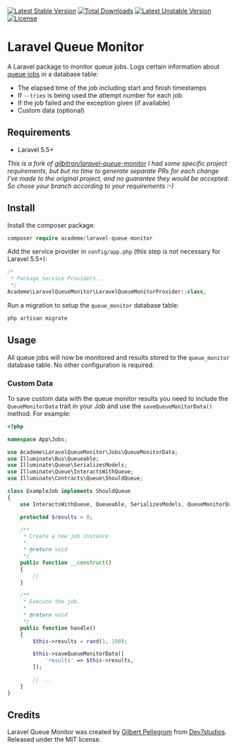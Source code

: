 [![Latest Stable Version](https://poser.pugx.org/academe/laravel-queue-monitor/v/stable)](https://packagist.org/packages/academe/laravel-queue-monitor)
[![Total Downloads](https://poser.pugx.org/academe/laravel-queue-monitor/downloads)](https://packagist.org/packages/academe/laravel-queue-monitor)
[![Latest Unstable Version](https://poser.pugx.org/academe/laravel-queue-monitor/v/unstable)](https://packagist.org/packages/academe/laravel-queue-monitor)
[![License](https://poser.pugx.org/academe/laravel-queue-monitor/license)](https://packagist.org/packages/academe/laravel-queue-monitor)

# Laravel Queue Monitor

A Laravel package to monitor queue jobs. Logs certain information about
[queue jobs](https://laravel.com/docs/5.3/queues) in a database table:

* The elapsed time of the job including start and finish timestamps
* If `--tries` is being used the attempt number for each job
* If the job failed and the exception given (if available)
* Custom data (optional)

## Requirements

* Laravel 5.5+

*This is a fork of
[gilbitron/laravel-queue-monitor](https://github.com/gilbitron/laravel-queue-monitor)
I had some specific project requirements, but but no time to generate separate PRs for
each change I've made to the original project, and no guarantee they would be accepted.
So chose your branch according to your requirements :-)*

## Install

Install the composer package:

```php
composer require academe/laravel-queue-monitor
```

Add the service provider in `config/app.php` (this step is not necessary for Laravel 5.5+):

```php
/*
 * Package Service Providers...
 */
Academe\LaravelQueueMonitor\LaravelQueueMonitorProvider::class,
```

Run a migration to setup the `queue_monitor` database table:

```php
php artisan migrate
```

## Usage

All queue jobs will now be monitored and results stored to the `queue_monitor` database table.
No other configuration is required.

### Custom Data

To save custom data with the queue monitor results you need to include the `QueueMonitorData`
trait in your Job and use the `saveQueueMonitorData()` method. For example:

```php
<?php

namespace App\Jobs;

use Academe\LaravelQueueMonitor\Jobs\QueueMonitorData;
use Illuminate\Bus\Queueable;
use Illuminate\Queue\SerializesModels;
use Illuminate\Queue\InteractsWithQueue;
use Illuminate\Contracts\Queue\ShouldQueue;

class ExampleJob implements ShouldQueue
{
    use InteractsWithQueue, Queueable, SerializesModels, QueueMonitorData;

    protected $results = 0;

    /**
     * Create a new job instance.
     *
     * @return void
     */
    public function __construct()
    {
        //
    }

    /**
     * Execute the job.
     *
     * @return void
     */
    public function handle()
    {
        $this->results = rand(1, 100);

        $this->saveQueueMonitorData([
            'results' => $this->results,
        ]);

        // ...
    }
}
```

## Credits

Laravel Queue Monitor was created by [Gilbert Pellegrom](https://gilbert.pellegrom.me) from
[Dev7studios](https://dev7studios.co). Released under the MIT license.
